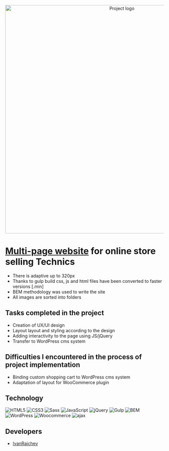 <p align = "center">
  <img src = "https://i.ibb.co/QmWNm2W/logoV2.png" alt ="Project logo" width = "726">
</p>

# <a href="https://ivanraichev.github.io/GamingRoom-shopnew">Multi-page website</a>  for online store selling Technics


- There is adaptive up to 320px
- Thanks to gulp build css, js and html files have been converted to faster versions [.min]
- BEM methodology was used to write the site
- All images are sorted into folders


## Tasks completed in the project

- Creation of UX/UI design
- Layout layout and styling according to the design
- Adding interactivity to the page using JS/jQuery
- Transfer to WordPress cms system

## Difficulties I encountered in the process of project implementation

- Binding custom shopping cart to WordPress cms system
- Adaptation of layout for WooCommerce plugin

## Technology
![HTML5](https://img.shields.io/badge/-HTML5-e34f26?logo=html5&logoColor=white)
![CSS3](https://img.shields.io/badge/-CSS3-1572b6?logo=css3&logoColor=white)
![Sass](https://img.shields.io/badge/Sass-cc6699?logo=sass&color=pink)
![JavaScript](https://img.shields.io/badge/-JavaScript-f7df1e?logo=javaScript&logoColor=black)
![jQuery](https://img.shields.io/badge/-jQuery-61daf8?logo=jQuery&logoColor=black)
![Gulp](https://img.shields.io/badge/-Gulp-99d6f8?logo=gulp&logoColor=black)
![BEM](https://img.shields.io/badge/-BEM-yellowgreen)
![WordPress](https://img.shields.io/badge/-Wordpress-yellow?logo=wordpress&logoColor=black)
![Woocommerce](https://img.shields.io/badge/-WooCommerce-59d6f8?logo=woo&logoColor=black)
![ajax](https://img.shields.io/badge/-ajax-yellowblack)

## Developers

- [IvanRaichev](https://github.com/IvanRaichev)
